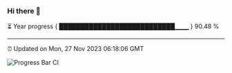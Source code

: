 ### Hi there 👋

⏳ Year progress { ███████████████████████████▁▁▁ } 90.48 %

---

⏰ Updated on Mon, 27 Nov 2023 06:18:06 GMT

![Progress Bar CI](https://github.com/liununu/liununu/workflows/Progress%20Bar%20CI/badge.svg)
